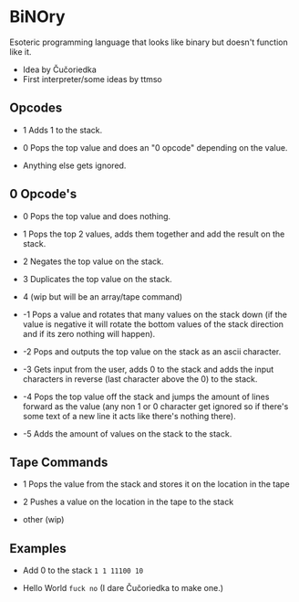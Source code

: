 # BiNOry
Esoteric programming language that looks like binary but doesn't function like it.

- Idea by Čučoriedka
- First interpreter/some ideas by ttmso



## Opcodes

- 1
  Adds 1 to the stack.

- 0
  Pops the top value and does an "0 opcode" depending on the value.

- Anything else gets ignored.



## 0 Opcode's

- 0
Pops the top value and does nothing.

- 1
Pops the top 2 values, adds them together and add the result on the stack.

- 2
  Negates the top value on the stack.

- 3
  Duplicates the top value on the stack.

- 4
  (wip but will be an array/tape command)

- -1
  Pops a value and rotates that many values on the stack down (if the value is negative it will rotate the bottom values of the stack direction and if its zero nothing will happen).

- -2
  Pops and outputs the top value on the stack as an ascii character.

- -3
  Gets input from the user, adds 0 to the stack and adds the input characters in reverse (last character above the 0) to the stack.

- -4
  Pops the top value off the stack and jumps the amount of lines forward as the value (any non 1 or 0 character get ignored so if there's some text of a new line it acts like there's nothing there).

- -5
  Adds the amount of values on the stack to the stack.


## Tape Commands

- 1
  Pops the value from the stack and stores it on the location in the tape
  
- 2
  Pushes a value on the location in the tape to the stack

- other (wip)


## Examples

- Add 0 to the stack
  `1 1 11100 10`

- Hello World
  `fuck no` (I dare Čučoriedka to make one.)

